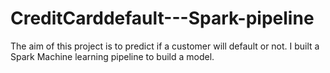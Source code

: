 # CreditCarddefault---Spark-pipeline

The aim of this project is to predict if a customer will default or not. I built a Spark Machine learning pipeline to build a model.
